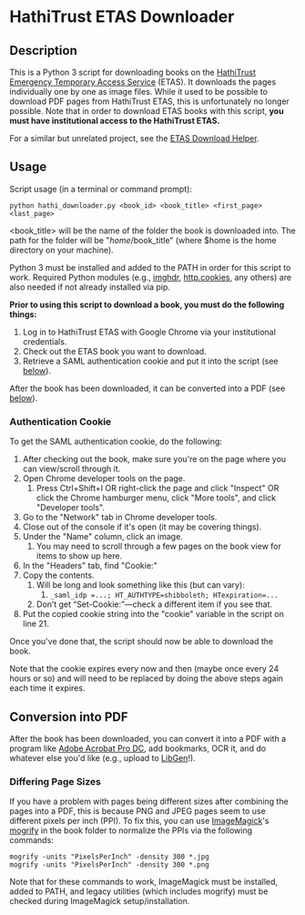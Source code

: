
# HathiTrust ETAS Downloader

## Description

This is a Python 3 script for downloading books on the [HathiTrust](https://www.hathitrust.org/) [Emergency Temporary Access Service](https://www.hathitrust.org/ETAS-Description) (ETAS). It downloads the pages individually one by one as image files. While it used to be possible to download PDF pages from HathiTrust ETAS, this is unfortunately no longer possible. Note that in order to download ETAS books with this script, **you must have institutional access to the HathiTrust ETAS.**

For a similar but unrelated project, see the [ETAS Download Helper](https://sourceforge.net/projects/etasdownloadhelper/).

## Usage

Script usage (in a terminal or command prompt):

```
python hathi_downloader.py <book_id> <book_title> <first_page> <last_page>
```

<book\_title> will be the name of the folder the book is downloaded into. The path for the folder will be "$home/$book\_title" (where $home is the home directory on your machine).

Python 3 must be installed and added to the PATH in order for this script to work. Required Python modules (e.g., [imghdr](https://docs.python.org/3/library/imghdr.html), [http.cookies](https://docs.python.org/3/library/http.cookies.html), any others) are also needed if not already installed via pip.

**Prior to using this script to download a book, you must do the following things:**

1. Log in to HathiTrust ETAS with Google Chrome via your institutional credentials.
2. Check out the ETAS book you want to download.
3. Retrieve a SAML authentication cookie and put it into the script (see [below](#authentication-cookie)).

After the book has been downloaded, it can be converted into a PDF (see [below](#conversion-into-pdf)).

### Authentication Cookie

To get the SAML authentication cookie, do the following:

1. After checking out the book, make sure you're on the page where you can view/scroll through it.
2. Open Chrome developer tools on the page.
    1. Press Ctrl+Shift+I OR right-click the page and click "Inspect" OR click the Chrome hamburger menu, click "More tools", and click "Developer tools".
4. Go to the "Network" tab in Chrome developer tools.
5. Close out of the console if it's open (it may be covering things).
6. Under the "Name" column, click an image.
    1. You may need to scroll through a few pages on the book view for items to show up here.
8. In the "Headers" tab, find "Cookie:"
9. Copy the contents.
    1. Will be long and look something like this (but can vary):
        1. `_saml_idp =...; HT_AUTHTYPE=shibboleth; HTexpiration=...`
    2. Don’t get “Set-Cookie:”—check a different item if you see that.
10. Put the copied cookie string into the "cookie" variable in the script on line 21.

Once you've done that, the script should now be able to download the book.

Note that the cookie expires every now and then (maybe once every 24 hours or so) and will need to be replaced by doing the above steps again each time it expires.

## Conversion into PDF

After the book has been downloaded, you can convert it into a PDF with a program like [Adobe Acrobat Pro DC](https://www.adobe.com/acrobat/acrobat-pro.html), add bookmarks, OCR it, and do whatever else you'd like (e.g., upload to [LibGen](https://en.wikipedia.org/wiki/LibGen)!).

### Differing Page Sizes

If you have a problem with pages being different sizes after combining the pages into a PDF, this is because PNG and JPEG pages seem to use different pixels per inch (PPI). To fix this, you can use [ImageMagick](https://imagemagick.org/script/index.php)'s [mogrify](https://imagemagick.org/script/mogrify.php) in the book folder to normalize the PPIs via the following commands:

```
mogrify -units "PixelsPerInch" -density 300 *.jpg
mogrify -units "PixelsPerInch" -density 300 *.png
```

Note that for these commands to work, ImageMagick must be installed, added to PATH, and legacy utilities (which includes mogrify) must be checked during ImageMagick setup/installation.

